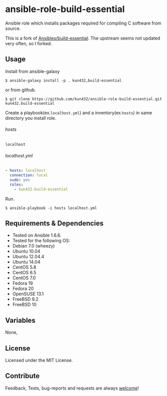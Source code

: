 ansible-role-build-essential
========

Ansible role which installs packages required for compiling C software from source.

This is a fork of [Ansibles/build-essential](https://github.com/Ansibles/build-essential). The upstream seems not updated very often, so I forked.

## Usage

Install from ansible-galaxy

```shell
$ ansible-galaxy install -p . kun432,build-essential
```
or from github.

```shell
$ git clone https://github.com/kun432/ansible-role-build-essential.git kun432.build-essential
```

Create a playbook(ex.`localhost.yml`) and a inventory(ex.`hosts`) in same directory you install role.

###### hosts
```
localhost
```
 
###### localhost.yml
```yml
- hosts: localhost
  connection: local
  sudo: yes
  roles:
    - kun432.build-essential
```
Run.
```shell
$ ansible-playbook -i hosts localhost.yml
```

## Requirements & Dependencies

- Tested on Ansible 1.6.6.
- Tested for the following OS:
 - Debian 7.0 (wheezy)
 - Ubuntu 10.04
 - Ubuntu 12.04.4
 - Ubuntu 14.04
 - CentOS 5.8
 - CentOS 6.5
 - CentOS 7.0
 - Fedora 19
 - Fedora 20
 - OpenSUSE 13.1
 - FreeBSD 9.2
 - FreeBSD 10

## Variables

None,

## License

Licensed under the MIT License.

## Contribute

Feedback, Tests, bug-reports and requests are always [welcome](https://github.com/kun432/ansible-role-build-essential/issues)!

